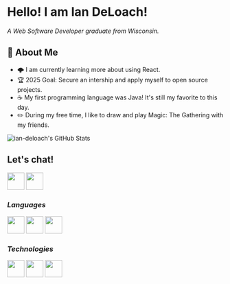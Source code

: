 # Hello! I am Ian DeLoach!

*A Web Software Developer graduate from Wisconsin.*
  
## 📝 About Me
- 🌩️ I am currently learning more about using React.
- 🏆 2025 Goal: Secure an intership and apply myself to open source projects.
- ☕ My first programming language was Java! It's still my favorite to this day.
- ✏️ During my free time, I like to draw and play Magic: The Gathering with my friends.

<img src="https://github-readme-stats.vercel.app/api/top-langs/?username=ian-deloach&theme=tokyonight&show_icons=true&hide_border=true&layout=compact" alt="ian-deloach's GitHub Stats" />

## Let's chat!
<a href="https://www.linkedin.com/in/ian-deloach/"><img src="https://cdn.jsdelivr.net/gh/devicons/devicon@latest/icons/linkedin/linkedin-original.svg" style="height: 40px"/></a> 
<a href="mailto:iandeloach398@gmail.com"><img src="https://cdn4.iconfinder.com/data/icons/social-media-logos-6/512/112-gmail_email_mail-512.png" style="height:40px" /></a>
  
### ***Languages***
  
<img src="https://cdn.jsdelivr.net/gh/devicons/devicon@latest/icons/java/java-original-wordmark.svg" style="height:40px" /> <img src="https://cdn.jsdelivr.net/gh/devicons/devicon@latest/icons/javascript/javascript-original.svg" style="height:40px" /> 
              <img src="https://cdn.jsdelivr.net/gh/devicons/devicon@latest/icons/php/php-original.svg" style="height:40px" />
  
### ***Technologies***
  
<img src="https://cdn.jsdelivr.net/gh/devicons/devicon@latest/icons/amazonwebservices/amazonwebservices-original-wordmark.svg" style="height:40px"/> <img src="https://cdn.jsdelivr.net/gh/devicons/devicon@latest/icons/react/react-original-wordmark.svg" style="height:40px" /> <img src="https://cdn.jsdelivr.net/gh/devicons/devicon@latest/icons/maven/maven-original.svg" style="height:40px" />
  
